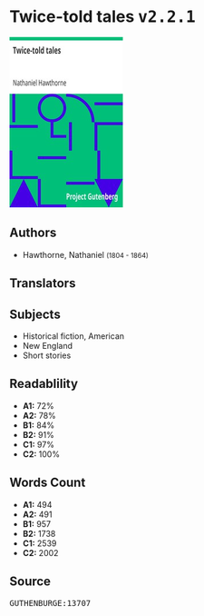 # Twice-told tales <kbd>v2.2.1</kbd>

![](./cover.medium.jpg "")

## Authors


 - Hawthorne, Nathaniel <small>(1804 - 1864)</small>

## Translators



## Subjects


 - Historical fiction, American
 - New England
 - Short stories

## Readablility


 - **A1:** 72%
 - **A2:** 78%
 - **B1:** 84%
 - **B2:** 91%
 - **C1:** 97%
 - **C2:** 100%

## Words Count


 - **A1:** 494
 - **A2:** 491
 - **B1:** 957
 - **B2:** 1738
 - **C1:** 2539
 - **C2:** 2002

## Source


<kbd>GUTHENBURGE:13707</kbd>
